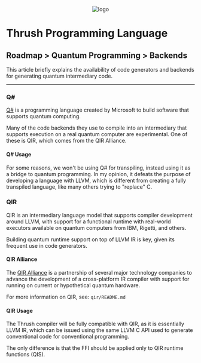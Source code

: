 <p align="center">
  <img src= "https://github.com/thrushlang/thrushc/blob/master/assets/thrushlang-v1.5.png" alt= "logo" style= "width: 2hv; height: 2hv;"> </img>
</p>

# Thrush Programming Language

## Roadmap > Quantum Programming > Backends

This article briefly explains the availability of code generators and backends for generating quantum intermediary code.

------------------

### Q#

[Q#](https://github.com/microsoft/qsharp) is a programming language created by Microsoft to build software that supports quantum computing.

Many of the code backends they use to compile into an intermediary that supports execution on a real quantum computer are experimental. One of these is QIR, which comes from the QIR Alliance.

#### Q# Usage

For some reasons, we won't be using Q# for transpiling, instead using it as a bridge to quantum programming. In my opinion, it defeats the purpose of developing a language with LLVM, which is different from creating a fully transpiled language, like many others trying to "replace" C.

### QIR 

QIR is an intermediary language model that supports compiler development around LLVM, with support for a functional runtime with real-world executors available on quantum computers from IBM, Rigetti, and others.

Building quantum runtime support on top of LLVM IR is key, given its frequent use in code generators.

#### QIR Alliance

The [QIR Alliance](https://www.qir-alliance.org/) is a partnership of several major technology companies to advance the development of a cross-platform IR compiler with support for running on current or hypothetical quantum hardware.

For more information on QIR, see: `qir/README.md`

#### QIR Usage

The Thrush compiler will be fully compatible with QIR, as it is essentially LLVM IR, which can be issued using the same LLVM C API used to generate conventional code for conventional programming.

The only difference is that the FFI should be applied only to QIR runtime functions (QIS).